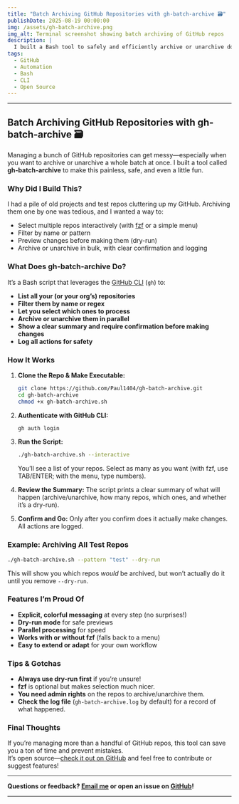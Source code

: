 ```yaml
---
title: "Batch Archiving GitHub Repositories with gh-batch-archive 🗃️"
publishDate: 2025-08-19 00:00:00
img: /assets/gh-batch-archive.png
img_alt: Terminal screenshot showing batch archiving of GitHub repos
description: |
  I built a Bash tool to safely and efficiently archive or unarchive dozens of GitHub repositories at once, with interactive selection, dry-run, and clear feedback. Here’s why I made it, how it works, and tips for anyone managing lots of repos!
tags:
  - GitHub
  - Automation
  - Bash
  - CLI
  - Open Source
---
```


---

## Batch Archiving GitHub Repositories with gh-batch-archive 🗃️

Managing a bunch of GitHub repositories can get messy—especially when you want to archive or unarchive a whole batch at once. I built a tool called **gh-batch-archive** to make this painless, safe, and even a little fun.

### Why Did I Build This?

I had a pile of old projects and test repos cluttering up my GitHub. Archiving them one by one was tedious, and I wanted a way to:

- Select multiple repos interactively (with [fzf](https://github.com/junegunn/fzf) or a simple menu)
- Filter by name or pattern
- Preview changes before making them (dry-run)
- Archive or unarchive in bulk, with clear confirmation and logging

### What Does gh-batch-archive Do?

It’s a Bash script that leverages the [GitHub CLI](https://cli.github.com/) (`gh`) to:

- **List all your (or your org’s) repositories**
- **Filter them by name or regex**
- **Let you select which ones to process**
- **Archive or unarchive them in parallel**
- **Show a clear summary and require confirmation before making changes**
- **Log all actions for safety**

### How It Works

1. **Clone the Repo & Make Executable:**
   ```sh
   git clone https://github.com/Paul1404/gh-batch-archive.git
   cd gh-batch-archive
   chmod +x gh-batch-archive.sh
   ```

2. **Authenticate with GitHub CLI:**
   ```sh
   gh auth login
   ```

3. **Run the Script:**
   ```sh
   ./gh-batch-archive.sh --interactive
   ```

   You’ll see a list of your repos. Select as many as you want (with fzf, use TAB/ENTER; with the menu, type numbers).

4. **Review the Summary:**
   The script prints a clear summary of what will happen (archive/unarchive, how many repos, which ones, and whether it’s a dry-run).

5. **Confirm and Go:**
   Only after you confirm does it actually make changes. All actions are logged.

### Example: Archiving All Test Repos

```sh
./gh-batch-archive.sh --pattern "test" --dry-run
```
This will show you which repos *would* be archived, but won’t actually do it until you remove `--dry-run`.

### Features I’m Proud Of

- **Explicit, colorful messaging** at every step (no surprises!)
- **Dry-run mode** for safe previews
- **Parallel processing** for speed
- **Works with or without fzf** (falls back to a menu)
- **Easy to extend or adapt** for your own workflow

### Tips & Gotchas

- **Always use dry-run first** if you’re unsure!
- **fzf** is optional but makes selection much nicer.
- **You need admin rights** on the repos to archive/unarchive them.
- **Check the log file** (`gh-batch-archive.log` by default) for a record of what happened.

### Final Thoughts

If you’re managing more than a handful of GitHub repos, this tool can save you a ton of time and prevent mistakes.  
It’s open source—[check it out on GitHub](https://github.com/Paul1404/gh-batch-archive) and feel free to contribute or suggest features!

---

**Questions or feedback? [Email me](mailto:contact@pd-portfolio.net) or open an issue on [GitHub](https://github.com/Paul1404/gh-batch-archive/issues)!**

---